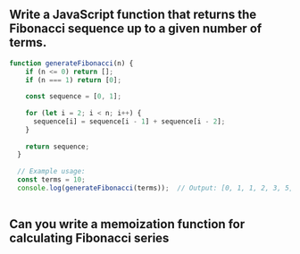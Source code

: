 ## Write a JavaScript function that returns the Fibonacci sequence up to a given number of terms.

```js
function generateFibonacci(n) {
    if (n <= 0) return [];
    if (n === 1) return [0];
    
    const sequence = [0, 1];
    
    for (let i = 2; i < n; i++) {
      sequence[i] = sequence[i - 1] + sequence[i - 2];
    }
    
    return sequence;
  }
  
  // Example usage:
  const terms = 10;
  console.log(generateFibonacci(terms));  // Output: [0, 1, 1, 2, 3, 5, 8, 13, 21, 34]
  
  ```

## Can you write a memoization function for calculating Fibonacci series 

```js
```
